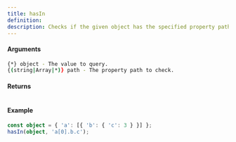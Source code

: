 ```yaml
---
title: hasIn
definition: 
description: Checks if the given object has the specified property path. Property path may be specified as a string
---
```



#### Arguments


```bash
{*} object - The value to query.
{(string|Array|*)} path - The property path to check.
```


#### Returns


```bash

```


#### Example


```ts
const object = { 'a': [{ 'b': { 'c': 3 } }] };hasIn(object, 'a[0].b.c');
```